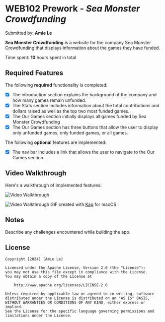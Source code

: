 # WEB102 Prework - *Sea Monster Crowdfunding*

Submitted by: **Amie Le**

**Sea Monster Crowdfunding** is a website for the company Sea Monster Crowdfunding that displays information about the games they have funded.

Time spent: **10** hours spent in total

## Required Features

The following **required** functionality is completed:

* [X] The introduction section explains the background of the company and how many games remain unfunded.
* [X] The Stats section includes information about the total contributions and dollars raised as well as the top two most funded games.
* [X] The Our Games section initially displays all games funded by Sea Monster Crowdfunding
* [X] The Our Games section has three buttons that allow the user to display only unfunded games, only funded games, or all games.

The following **optional** features are implemented:

* [X] The nav bar includes a link that allows the user to navigate to the Our Games section.

## Video Walkthrough

Here's a walkthrough of implemented features:

<img src='/assets/demo.gif' title='Video Walkthrough' alt='Video Walkthrough' />

<!-- Replace this with whatever GIF tool you used! -->

![Video Walkthrough](https://imgur.com/a/W7B6nhN)
GIF created with [Kap](https://getkap.co/) for macOS

## Notes

Describe any challenges encountered while building the app.

## License

    Copyright [2024] [Amie Le]

    Licensed under the Apache License, Version 2.0 (the "License");
    you may not use this file except in compliance with the License.
    You may obtain a copy of the License at

        http://www.apache.org/licenses/LICENSE-2.0

    Unless required by applicable law or agreed to in writing, software
    distributed under the License is distributed on an "AS IS" BASIS,
    WITHOUT WARRANTIES OR CONDITIONS OF ANY KIND, either express or implied.
    See the License for the specific language governing permissions and
    limitations under the License.
